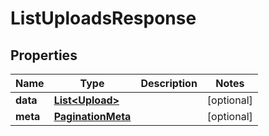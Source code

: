 

# ListUploadsResponse


## Properties

| Name | Type | Description | Notes |
|------------ | ------------- | ------------- | -------------|
|**data** | [**List&lt;Upload&gt;**](Upload.md) |  |  [optional] |
|**meta** | [**PaginationMeta**](PaginationMeta.md) |  |  [optional] |



